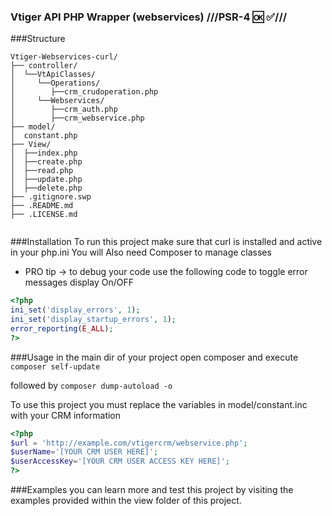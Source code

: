 ### Vtiger API PHP Wrapper (webservices) ///PSR-4 🆗 ✅///
###Structure
```
Vtiger-Webservices-curl/
├── controller/
│  └──VtApiClasses/
│     └──Operations/
│        ├──crm_crudoperation.php
│     └──Webservices/
│        ├──crm_auth.php
│        ├──crm_webservice.php
├── model/
│  constant.php
├── View/
│  ├──index.php
│  ├──create.php
│  ├──read.php
│  ├──update.php
│  ├──delete.php
├── .gitignore.swp
├── .README.md
├── .LICENSE.md


```		
###Installation
To run this project make sure that curl is installed and active in your php.ini
You will Also need Composer to manage classes
* PRO tip -> to debug your code use the following code to toggle error messages display On/OFF
```php
<?php
ini_set('display_errors', 1);
ini_set('display_startup_errors', 1);
error_reporting(E_ALL);
?>
```
###Usage
in the main dir of your project open composer and execute ```composer self-update```

followed by ```composer dump-autoload -o ```

To use this project you must replace the variables in model/constant.inc with your CRM information
```php
<?php
$url = 'http://example.com/vtigercrm/webservice.php';
$userName='[YOUR CRM USER HERE]';
$userAccessKey='[YOUR CRM USER ACCESS KEY HERE]';
?>
```
###Examples
you can learn more and test this project by visiting the examples provided within the view folder of this project.
